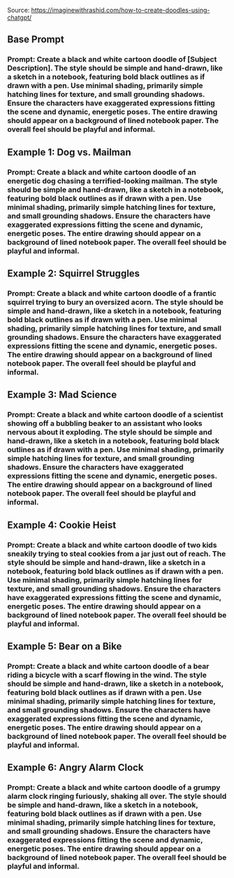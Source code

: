 Source: https://imaginewithrashid.com/how-to-create-doodles-using-chatgpt/

## Base Prompt
### Prompt: Create a black and white cartoon doodle of [Subject Description]. The style should be simple and hand-drawn, like a sketch in a notebook, featuring bold black outlines as if drawn with a pen. Use minimal shading, primarily simple hatching lines for texture, and small grounding shadows. Ensure the characters have exaggerated expressions fitting the scene and dynamic, energetic poses. The entire drawing should appear on a background of lined notebook paper. The overall feel should be playful and informal.

## Example 1: Dog vs. Mailman
### Prompt: Create a black and white cartoon doodle of an energetic dog chasing a terrified-looking mailman. The style should be simple and hand-drawn, like a sketch in a notebook, featuring bold black outlines as if drawn with a pen. Use minimal shading, primarily simple hatching lines for texture, and small grounding shadows. Ensure the characters have exaggerated expressions fitting the scene and dynamic, energetic poses. The entire drawing should appear on a background of lined notebook paper. The overall feel should be playful and informal.

## Example 2: Squirrel Struggles
### Prompt: Create a black and white cartoon doodle of a frantic squirrel trying to bury an oversized acorn. The style should be simple and hand-drawn, like a sketch in a notebook, featuring bold black outlines as if drawn with a pen. Use minimal shading, primarily simple hatching lines for texture, and small grounding shadows. Ensure the characters have exaggerated expressions fitting the scene and dynamic, energetic poses. The entire drawing should appear on a background of lined notebook paper. The overall feel should be playful and informal.

## Example 3: Mad Science
### Prompt: Create a black and white cartoon doodle of a scientist showing off a bubbling beaker to an assistant who looks nervous about it exploding. The style should be simple and hand-drawn, like a sketch in a notebook, featuring bold black outlines as if drawn with a pen. Use minimal shading, primarily simple hatching lines for texture, and small grounding shadows. Ensure the characters have exaggerated expressions fitting the scene and dynamic, energetic poses. The entire drawing should appear on a background of lined notebook paper. The overall feel should be playful and informal.

## Example 4: Cookie Heist
### Prompt: Create a black and white cartoon doodle of two kids sneakily trying to steal cookies from a jar just out of reach. The style should be simple and hand-drawn, like a sketch in a notebook, featuring bold black outlines as if drawn with a pen. Use minimal shading, primarily simple hatching lines for texture, and small grounding shadows. Ensure the characters have exaggerated expressions fitting the scene and dynamic, energetic poses. The entire drawing should appear on a background of lined notebook paper. The overall feel should be playful and informal.

## Example 5: Bear on a Bike
### Prompt: Create a black and white cartoon doodle of a bear riding a bicycle with a scarf flowing in the wind. The style should be simple and hand-drawn, like a sketch in a notebook, featuring bold black outlines as if drawn with a pen. Use minimal shading, primarily simple hatching lines for texture, and small grounding shadows. Ensure the characters have exaggerated expressions fitting the scene and dynamic, energetic poses. The entire drawing should appear on a background of lined notebook paper. The overall feel should be playful and informal.

## Example 6: Angry Alarm Clock
### Prompt: Create a black and white cartoon doodle of a grumpy alarm clock ringing furiously, shaking all over. The style should be simple and hand-drawn, like a sketch in a notebook, featuring bold black outlines as if drawn with a pen. Use minimal shading, primarily simple hatching lines for texture, and small grounding shadows. Ensure the characters have exaggerated expressions fitting the scene and dynamic, energetic poses. The entire drawing should appear on a background of lined notebook paper. The overall feel should be playful and informal.
